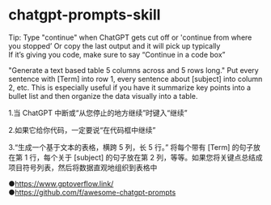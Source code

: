 # chatgpt-prompts-skill

Tip: Type "continue" when ChatGPT gets cut off or 'continue from where you stopped’
Or copy the last output and it will pick up typically  
If it’s giving you code, make sure to say “Continue in a code box”  

"Generate a text based table 5 columns across and 5 rows long." Put every sentence with [Term] into row 1, every sentence about [subject] into column 2, etc. This is especially useful if you have it summarize key points into a bullet list and then organize the data visually into a table.

1.当 ChatGPT 中断或“从您停止的地方继续”时键入“继续”  

2.如果它给你代码，一定要说“在代码框中继续”  

3.“生成一个基于文本的表格，横跨 5 列，长 5 行。” 将每个带有 [Term] 的句子放在第 1 行，每个关于 [subject] 的句子放在第 2 列，等等。如果您将关键点总结成项目符号列表，然后将数据直观地组织到表格中

●https://www.gptoverflow.link/  
●https://github.com/f/awesome-chatgpt-prompts
